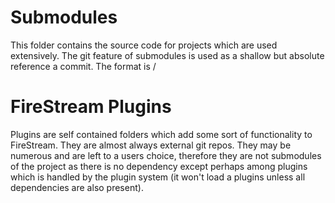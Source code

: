 # Submodules

This folder contains the source code for projects which are used extensively.
The git feature of submodules is used as a shallow but absolute reference a commit.
The format is <organization> / <repo name> 



# FireStream Plugins

Plugins are self contained folders which add some sort of functionality to FireStream. They are almost always external git repos. They may be numerous and are left to a users choice, therefore they are not submodules of the project as there is no dependency except perhaps among plugins which is handled by the plugin system (it won't load a plugins unless all dependencies are also present).